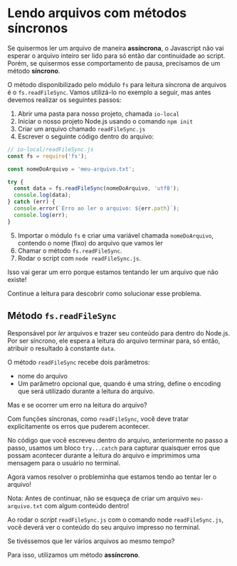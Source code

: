 # Lendo arquivos com métodos síncronos
Se quisermos ler um arquivo de maneira **assíncrona**, o Javascript não vai esperar o arquivo inteiro ser lido para só então dar continuidade ao script. Porém, se quisermos esse comportamento de pausa, precisamos de um método **síncrono**.

O método disponibilizado pelo módulo `fs` para leitura síncrona de arquivos é o `fs.readFileSync`. Vamos utilizá-lo no exemplo a seguir, mas antes devemos realizar os seguintes passos:
1. Abrir uma pasta para nosso projeto, chamada `io-local`
2. Iniciar o nosso projeto Node.js usando o comando `npm init`
3. Criar um arquivo chamado `readFileSync.js`
4. Escrever o seguinte código dentro do arquivo:
```js
// io-local/readFileSync.js
const fs = require('fs');

const nomeDoArquivo = 'meu-arquivo.txt';

try {
  const data = fs.readFileSync(nomeDoArquivo, 'utf8');
  console.log(data);
} catch (err) {
  console.error(`Erro ao ler o arquivo: ${err.path}`);
  console.log(err);
}
```
5. Importar o módulo `fs` e criar uma variável chamada `nomeDoArquivo`, contendo o nome (fixo) do arquivo que vamos ler
6. Chamar o método `fs.readFileSync`.
7. Rodar o script com `node readFileSync.js`.

Isso vai gerar um erro porque estamos tentando ler um arquivo que não existe!

Continue a leitura para descobrir como solucionar esse problema.


## Método `fs.readFileSync`
Responsável por *ler* arquivos e trazer seu conteúdo para dentro do Node.js. Por ser síncrono, ele espera a leitura do arquivo terminar para, só então, atribuir o resultado à constante `data`.

O método `readFileSync` recebe dois parâmetros:
- nome do arquivo
- Um parâmetro opcional que, quando é uma string, define o encoding que será utilizado durante a leitura do arquivo.

Mas e se ocorrer um erro na leitura do arquivo?

Com funções síncronas, como `readFileSync`, você deve tratar explicitamente os erros que puderem acontecer.

No código que você escreveu dentro do arquivo, anteriormente no passo a passo, usamos um bloco `try...catch` para capturar quaisquer erros que possam acontecer durante a leitura do arquivo e imprimimos uma mensagem para o usuário no terminal.

Agora vamos resolver o probleminha que estamos tendo ao tentar ler o arquivo!

Nota: Antes de continuar, não se esqueça de criar um arquivo `meu-arquivo.txt` com algum conteúdo dentro!

Ao rodar o *script* `readFileSync.js` com o comando node `readFileSync.js`, você deverá ver o conteúdo do seu arquivo impresso no terminal.

Se tivéssemos que ler vários arquivos ao mesmo tempo?

Para isso, utilizamos um método **assíncrono**.